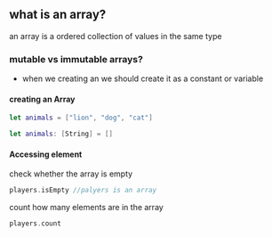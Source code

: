 ## what is an array? 
an array is a ordered collection of values in the same type 

### mutable vs immutable arrays?
- when we creating an we should create it as a constant or variable 

#### creating an Array 

``` swift
let animals = ["lion", "dog", "cat"]
```

``` swift
let animals: [String] = []
```

#### Accessing element 
check whether the array is empty
``` swift
players.isEmpty //palyers is an array
```
count how many elements are in the array
``` swift
players.count 
```